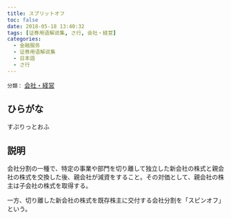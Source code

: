 ```yaml
---
title: スプリットオフ
toc: false
date: 2018-05-18 13:40:32
tags: [证券用语解说集, さ行, 会社・経営]
categories:
  - 金融服务
  - 证券用语解说集
  - 日本語
  - さ行
---
```


`分類：` [会社・経営](/tags/会社・経営/)

## ひらがな

すぷりっとおふ

## 説明

会社分割の一種で、特定の事業や部門を切り離して独立した新会社の株式と親会社の株式を交換した後、親会社が減資をすること。その対価として、親会社の株主は子会社の株式を取得する。

一方、切り離した新会社の株式を既存株主に交付する会社分割を「スピンオフ」という。
